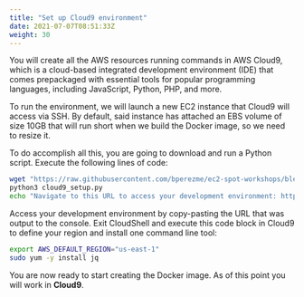 ```yaml
---
title: "Set up Cloud9 environment"
date: 2021-07-07T08:51:33Z
weight: 30
---
```


You will create all the AWS resources running commands in AWS Cloud9, which is a cloud-based integrated development environment (IDE) that comes prepackaged with essential tools for popular programming languages, including JavaScript, Python, PHP, and more.

To run the environment, we will launch a new EC2 instance that Cloud9 will access via SSH. By default, said instance has attached an EBS volume of size 10GB that will run short when we build the Docker image, so we need to resize it.

To do accomplish all this, you are going to download and run a Python script. Execute the following lines of code:

```bash
wget "https://raw.githubusercontent.com/bperezme/ec2-spot-workshops/blender_rendering_using_batch/content/rendering-with-batch/cloud9_setup.py"
python3 cloud9_setup.py
echo "Navigate to this URL to access your development environment: https://console.aws.amazon.com/cloud9/ide/${C9_ENV_ID}"
```

Access your development environment by copy-pasting the URL that was output to the console. Exit CloudShell and execute this code block in Cloud9 to define your region and install one command line tool:

```bash
export AWS_DEFAULT_REGION="us-east-1"
sudo yum -y install jq
```

You are now ready to start creating the Docker image. As of this point you will work in **Cloud9**.
